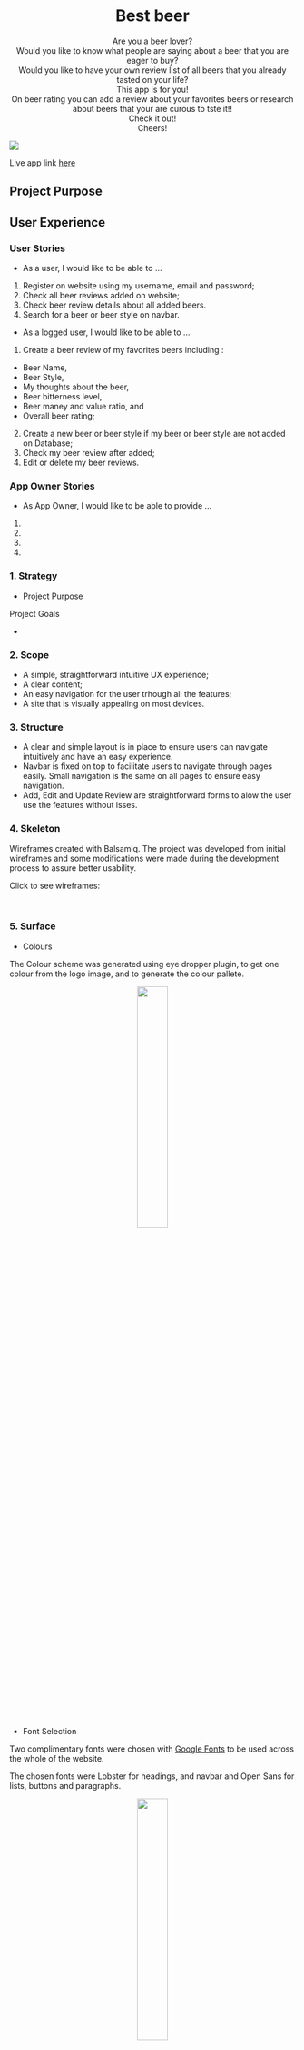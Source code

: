 <h1 align=center> Best beer</h1>

<p align=center>Are you a beer lover?<br/> Would you like to know what people are saying about a beer that you are eager to buy? <br/>
 Would you like to have your own review list of all beers that you already tasted on your life?<br/> This app is for you! <br/>
On beer rating you can add a review about your favorites beers or research about beers that your are curous to tste it!! <br/>
Check it out! <br/>
Cheers! 

 <br>
 </p>

<img src="media/readme/bestbeer_mockup.jpg">

Live app link [here](https://bestbeer-app.herokuapp.com)

 ## Project Purpose



## User Experience

### User Stories

+ As a user, I would like to be able to …

1. Register on website using my username, email and password;
2. Check all beer reviews added on website;
3. Check beer review details about all added beers.
4. Search for a beer or beer style on navbar.

+ As a logged user, I would like to be able to …

1. Create a beer review of my favorites beers including :
 + Beer Name,
 + Beer Style,
 + My thoughts about the beer,
 + Beer bitterness level,
 + Beer maney and value ratio, and
 + Overall beer rating;
2. Create a new beer or beer style if my beer or beer style are not added on Database;
3. Check my beer review after added;
4. Edit or delete my beer reviews. 

### App Owner Stories

+ As App Owner, I would like to be able to provide …

1. 
2. 
3. 
4. 

### 1. Strategy 

 * Project Purpose

    

Project Goals

   + 


### 2. Scope

 * A simple, straightforward intuitive UX experience;
 * A clear content; 
 * An easy navigation for the user trhough all the features;
 * A site that is visually appealing on most devices.


### 3. Structure

* A clear and simple layout is in place to ensure users can navigate intuitively and have an easy experience.
* Navbar is fixed on top to facilitate users to navigate through pages easily. Small navigation is the same on all pages to ensure easy navigation.
* Add, Edit and Update Review are straightforward forms to alow the user use the features without isses.


### 4. Skeleton

Wireframes created with Balsamiq. The project was developed from initial wireframes and some modifications were made during the development process to assure better usability. 

Click to see wireframes:

[]() <br>


### 5. Surface

* Colours

The Colour scheme was generated using eye dropper plugin, to get one colour from the logo image, and []() to generate the colour pallete.

<p align="center" width="100%">
  <img width="33%" src="">
</p>


* Font Selection
 
Two complimentary fonts were chosen with [Google Fonts](https://fonts.google.com/) to be used across the whole of the website.

The chosen fonts were Lobster for headings, and navbar and Open Sans for lists, buttons and paragraphs.
<p align="center" width="100%">
  <img width="33%" src="media/readme/fonts.png">
</p>

## Functional Scope 

The following flowchart shows the flow of "Best Beer" graphically.

<img width= "800" src="">

## Existing Features

### Navbar 

1. Fixed Navbar allow the user easy access to all pages. 

   1.1 Login and  Register User buttons present on navbar if the user is not logged. 

<p align="center" width="100%">
  <img width="90%" src="media/readme/features/navbar_logedout.jpg">
</p>

   1.2 Logout and Rate your beer buttons are present if the user is logged. 

<p align="center" width="100%">
  <img width="90%" src="media/readme/features/navbar loggedin.jpg">
</p>

   1.3 Beer reviews and search beer by name and style are present to all users (logged or not).

   1.4 User can search their prefered beer by name or style on navbar. 

   i. Beer style has a dropdown menu with all styles registered;

   ii. On Beer name seach, the user can add just few letters to find their prefered beer. 

<p align="center" width="100%">
  <img width="90%" src="media/readme/features/navbar_search.jpg">
</p>

   iii. If there no review for searched beer or style, user is informed about it. 

   iv. If any review is found on Database, user is redirect to a page with all reviews for that style or beer name. (Details about it on Beer style and Beer reviews page)

  <p align="center" width="100%">
  <img width="50%" src="media/readme/features/no-reviews-container.jpg">
</p>

2. Colapsed navbar on smaller devices to wrap in all options and assure better navbar design.

<p align="center" width="100%">
  <img width="33%" src="media/readme/features/collapsed_navbar.jpg"></p>

### Beer review page 

1. On this page user can access beer reviews available on the website ordered by decrescing publication date. 

<p align="center" width="100%">
  <img width="90%" src="media/readme/features/beer_reviews.jpg"></p>

2. Each review card contains beer name, style, image, preview of beer review (full available on beer detail page), bitterness and money-value level, beer rating, author and publication date. 

* The entire card is a link to beer details page.

<p align="center" width="100%">
  <img height="50%" src="media/readme/features/beer_card.jpg"></p>

### Beer detail page 

1. On this page user can access the entire content for beer review. 
<p align="center" width="100%">
  <img width="90%" src="media/readme/features/review_detail.jpg"></p>

   1.1 If the reviews on this page was made for the user accessing it, two buttons became available:
   
<p align="center" width="100%">
  <img height="90%" src="media/readme/features/review_detail_buttons.jpg"></p>

     i. Edit Review (highlited on green)
     ii. Delete Review (highlited on red)

## Future Features

I would like to ...

1. Add a infinite carroussel to present beer reviews on reviews list webpage;
2. Create a placeholder image database to be added on post if user doesn't add a beer image on their review;
3. Add a beer style json database on Beer style form;
4. Add a beer json database on Beer Form; 
5. Include icon rating for bitterness and money value field. 
6. 

## Languages Used

Python 3.0

## Frameworks, Libraries & Programs Used

Grammarly: Used to correct any spell mistakes on readme and app text.
Git: Git was used for version control by utilizing the Gitpod terminal to commit to Git and Push to GitHub.
GitHub: GitHub is used to store the project's code after being pushed from Git.
Django: 

## Testing and Code validation 

All testing and code validation details are described in a separate file called TESTING.md and can be found [here]().

## Project Bugs and Solutions:

| Bugs              | Solutions |
| ---               | --------- |
| Database inconsistency during unittests|Restart all project adding two different databases (development and production) in order to  make possible to run tests successfully.
| Update Review Unittest failed when tried to change a review | Debug Update review class models and change save function resolved the problem. 
| Navbar dropdown opening behing site divs | Add z-index to navbar resolved the problem. 
| Register feature were not showing the error when it hapenned | Debug Reiste function and remove else statment to redirect user to the same page when it happens. After delete this part of function, everything worked fine. 

## Deployment 

This app is deployed using Heroku.

<details>
<summary>Heroku Deployment steps </summary>
 
 1. Ensure all dependencies are listed on requirements.txt. 
 
 Write on python terminal ` pip3 freeze > requirements.txt` and a list with all requirements will be created to be read by Heroku. 
 
 2. Setting up your Heroku

    2.1 Go to Heroku website (https://www.heroku.com/). 
    2.2 Login to Heroku and go to Create App.
    
    <img src="images/readme_images/deployment/heroku_login.png">
    
    <img src="images/readme_images/deployment/heroku_login2.png">
    
    2.3 Click in New and Create a new app
    
    <img src="images/readme_images/deployment/heroku_newapp.png">
    
    2.4 Choose a name and set your location
    
    <img src="images/readme_images/deployment/heroku_createnewapp.png">
    
    2.5. Navigate to the deploy tab
    
    <img src="images/readme_images/deployment/heroku_dashboard_deploy.png">
    
    2.6. Click in Connect to Github and search for 'nandabritto' GitHub account and 'search_your_brand' repository
    
    <img src="images/readme_images/deployment/heroku_github_deploy.png">
    
    2.7.  Navigate to the settings tab
    
    <img src="images/readme_images/deployment/heroku_dashboard_settings.png">
    
    2.8.  Click on Config Vars, and add your Twitter and Google Sheets API keys, Google Spreadsheets file and worksheets names.
    
    <img src="images/readme_images/deployment/heroku_vars_settings.png">
    
    2.9. Click on Add a buildpack on the same page. Select Python and node.js, ensuring Python is listed first after you save the changes.
    
    <img src="images/readme_images/deployment/heroku_buildpacks_settings.png">

3. Deployment on Heroku

    3.1.  Navigate to the Deploy tab.
    
    <img src="images/readme_images/deployment/heroku_dashboard_deploy.png">
    
    3.2.  Choose main branch to deploy and enable automatic deployment to build Heroku everytime any changes are pushed on the repository.
    
    <img src="images/readme_images/deployment/heroku_automatic_deploys.png">
    
    3.3 Click on manual deploy to build the app.  When complete, click on View to redirect to the live site. 
    
    <img src="images/readme_images/deployment/heroku_view.png">
</details>

<details>
<summary>Forking the GitHub Repository </summary>

* By forking the GitHub Repository you will be able to make a copy of the original repository on your own GitHub account allowing you to view and/or make changes without affecting the original repository by using the following steps:

    Log in to GitHub and locate the GitHub Repository
    At the top of the Repository (not top of page) just above the "Settings" button on the menu, locate the "Fork" button.
    You should now have a copy of the original repository in your GitHub account.

* Making a Local Clone

    Log in to GitHub and locate the GitHub Repository
    Under the repository name, click "Clone or download".
    To clone the repository using HTTPS, under "Clone with HTTPS", copy the link.
    Open Git Bash
    Change the current working directory to the location where you want the cloned directory to be made.
    Type git clone, and then paste the URL you copied in Step 3.

$ git clone https://github.com/nandabritto/Bestbeer

Press Enter. Your local clone will be created.
</details>


# Credits

### Work based on other code

[Codemy](https://www.youtube.com/channel/UCFB0dxMudkws1q8w5NJEAmw) - Used as a base to develop several features as: login, registration and beer review form. <br>
[Pyplane](https://www.youtube.com/channel/UCQtHyVB4O4Nwy1ff5qQnyRw) - Star rating tutorial used to develop beer ratin feature. <br>
[Tutorials Point](https://www.tutorialspoint.com/django-handling-multiple-forms-in-single-view) - Used to add different  django forms on same add review page. <br>


# Acknowledgements

+ Stack Overflow is a valuable resource for solving lots of issues.
+ W3schools and Django documentation for general reference.

I would also like to thank:

+ My husband Guilherme for all the support on stressful moments, help to figure out lots of bugs and for reviewing everything.
+ Code institute tutors, for help with several issues and bugs.


